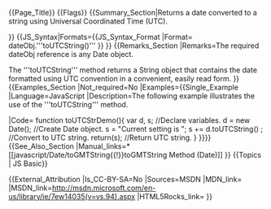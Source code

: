 {{Page_Title}}
{{Flags}}
{{Summary_Section|Returns a date converted to a string using Universal Coordinated Time (UTC).

}}
{{JS_Syntax|Formats={{JS_Syntax_Format
|Format= dateObj.'''toUTCString()''' }}
}}
{{Remarks_Section
|Remarks=The required dateObj reference is any Date object.

The '''toUTCString''' method returns a String object that contains the date formatted using UTC convention in a convenient, easily read form.
}}
{{Examples_Section
|Not_required=No
|Examples={{Single_Example
|Language=JavaScript
|Description=The following example illustrates the use of the '''toUTCString''' method.

|Code= function toUTCStrDemo(){
    var d, s;                   //Declare variables.
    d = new Date();             //Create Date object.
    s = "Current setting is ";
    s += d.toUTCString() ;       //Convert to UTC string.
    return(s);                  //Return UTC string.
 }
}}}}
{{See_Also_Section
|Manual_links=* [[javascript/Date/toGMTString{{!}}toGMTString Method (Date)]]
}}
{{Topics | JS Basic}}

{{External_Attribution
|Is_CC-BY-SA=No
|Sources=MSDN
|MDN_link=
|MSDN_link=http://msdn.microsoft.com/en-us/library/ie/7ew14035(v=vs.94).aspx
|HTML5Rocks_link=
}}